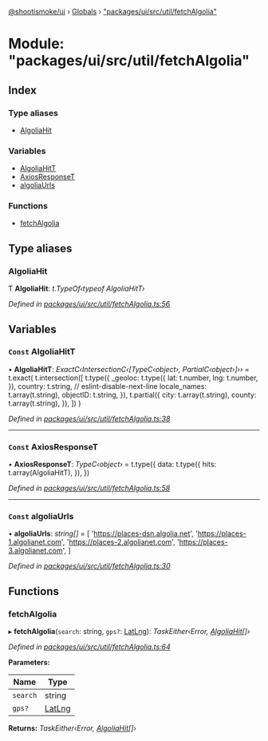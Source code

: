 [@shootismoke/ui](../README.md) › [Globals](../globals.md) › ["packages/ui/src/util/fetchAlgolia"](_packages_ui_src_util_fetchalgolia_.md)

# Module: "packages/ui/src/util/fetchAlgolia"

## Index

### Type aliases

* [AlgoliaHit](_packages_ui_src_util_fetchalgolia_.md#algoliahit)

### Variables

* [AlgoliaHitT](_packages_ui_src_util_fetchalgolia_.md#const-algoliahitt)
* [AxiosResponseT](_packages_ui_src_util_fetchalgolia_.md#const-axiosresponset)
* [algoliaUrls](_packages_ui_src_util_fetchalgolia_.md#const-algoliaurls)

### Functions

* [fetchAlgolia](_packages_ui_src_util_fetchalgolia_.md#fetchalgolia)

## Type aliases

###  AlgoliaHit

Ƭ **AlgoliaHit**: *t.TypeOf‹typeof AlgoliaHitT›*

*Defined in [packages/ui/src/util/fetchAlgolia.ts:56](https://github.com/shootismoke/common/blob/af8195a/packages/ui/src/util/fetchAlgolia.ts#L56)*

## Variables

### `Const` AlgoliaHitT

• **AlgoliaHitT**: *ExactC‹IntersectionC‹[TypeC‹object›, PartialC‹object›]››* = t.exact(
	t.intersection([
		t.type({
			_geoloc: t.type({
				lat: t.number,
				lng: t.number,
			}),
			country: t.string,
			// eslint-disable-next-line
			locale_names: t.array(t.string),
			objectID: t.string,
		}),
		t.partial({
			city: t.array(t.string),
			county: t.array(t.string),
		}),
	])
)

*Defined in [packages/ui/src/util/fetchAlgolia.ts:38](https://github.com/shootismoke/common/blob/af8195a/packages/ui/src/util/fetchAlgolia.ts#L38)*

___

### `Const` AxiosResponseT

• **AxiosResponseT**: *TypeC‹object›* = t.type({
	data: t.type({
		hits: t.array(AlgoliaHitT),
	}),
})

*Defined in [packages/ui/src/util/fetchAlgolia.ts:58](https://github.com/shootismoke/common/blob/af8195a/packages/ui/src/util/fetchAlgolia.ts#L58)*

___

### `Const` algoliaUrls

• **algoliaUrls**: *string[]* = [
	'https://places-dsn.algolia.net',
	'https://places-1.algolianet.com',
	'https://places-2.algolianet.com',
	'https://places-3.algolianet.com',
]

*Defined in [packages/ui/src/util/fetchAlgolia.ts:30](https://github.com/shootismoke/common/blob/af8195a/packages/ui/src/util/fetchAlgolia.ts#L30)*

## Functions

###  fetchAlgolia

▸ **fetchAlgolia**(`search`: string, `gps?`: [LatLng](../interfaces/_packages_dataproviders_src_types_.latlng.md)): *TaskEither‹Error, [AlgoliaHit](_packages_ui_src_util_fetchalgolia_.md#algoliahit)[]›*

*Defined in [packages/ui/src/util/fetchAlgolia.ts:64](https://github.com/shootismoke/common/blob/af8195a/packages/ui/src/util/fetchAlgolia.ts#L64)*

**Parameters:**

Name | Type |
------ | ------ |
`search` | string |
`gps?` | [LatLng](../interfaces/_packages_dataproviders_src_types_.latlng.md) |

**Returns:** *TaskEither‹Error, [AlgoliaHit](_packages_ui_src_util_fetchalgolia_.md#algoliahit)[]›*
